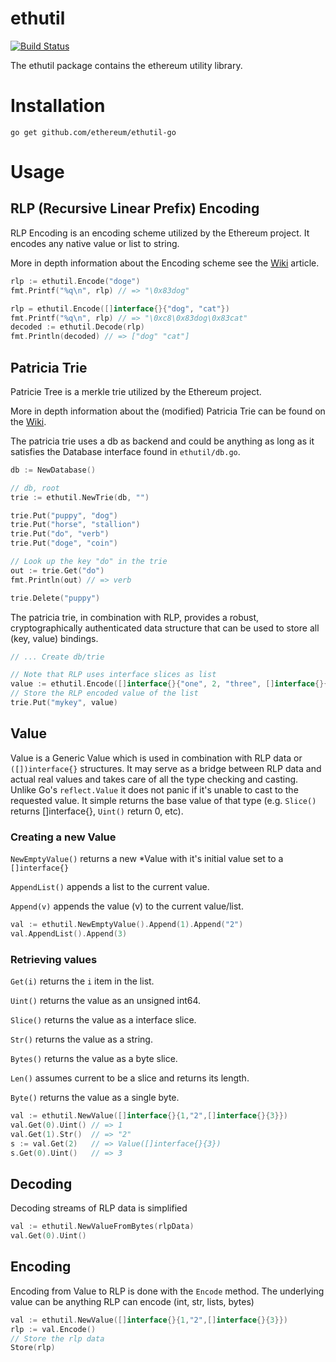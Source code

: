 # ethutil

[![Build
Status](https://travis-ci.org/shiftcurrency/shift.png?branch=master)](https://travis-ci.org/shiftcurrency/shift)

The ethutil package contains the ethereum utility library.

# Installation

`go get github.com/ethereum/ethutil-go`

# Usage

## RLP (Recursive Linear Prefix) Encoding

RLP Encoding is an encoding scheme utilized by the Ethereum project. It
encodes any native value or list to string.

More in depth information about the Encoding scheme see the [Wiki](http://wiki.ethereum.org/index.php/RLP)
article.

```go
rlp := ethutil.Encode("doge")
fmt.Printf("%q\n", rlp) // => "\0x83dog"

rlp = ethutil.Encode([]interface{}{"dog", "cat"})
fmt.Printf("%q\n", rlp) // => "\0xc8\0x83dog\0x83cat"
decoded := ethutil.Decode(rlp)
fmt.Println(decoded) // => ["dog" "cat"]
```

## Patricia Trie

Patricie Tree is a merkle trie utilized by the Ethereum project.

More in depth information about the (modified) Patricia Trie can be
found on the [Wiki](http://wiki.ethereum.org/index.php/Patricia_Tree).

The patricia trie uses a db as backend and could be anything as long as
it satisfies the Database interface found in `ethutil/db.go`.

```go
db := NewDatabase()

// db, root
trie := ethutil.NewTrie(db, "")

trie.Put("puppy", "dog")
trie.Put("horse", "stallion")
trie.Put("do", "verb")
trie.Put("doge", "coin")

// Look up the key "do" in the trie
out := trie.Get("do")
fmt.Println(out) // => verb

trie.Delete("puppy")
```

The patricia trie, in combination with RLP, provides a robust,
cryptographically authenticated data structure that can be used to store
all (key, value) bindings.

```go
// ... Create db/trie

// Note that RLP uses interface slices as list
value := ethutil.Encode([]interface{}{"one", 2, "three", []interface{}{42}})
// Store the RLP encoded value of the list
trie.Put("mykey", value)
```

## Value

Value is a Generic Value which is used in combination with RLP data or
`([])interface{}` structures. It may serve as a bridge between RLP data
and actual real values and takes care of all the type checking and
casting. Unlike Go's `reflect.Value` it does not panic if it's unable to
cast to the requested value. It simple returns the base value of that
type (e.g. `Slice()` returns []interface{}, `Uint()` return 0, etc).

### Creating a new Value

`NewEmptyValue()` returns a new \*Value with it's initial value set to a
`[]interface{}`

`AppendList()` appends a list to the current value.

`Append(v)` appends the value (v) to the current value/list.

```go
val := ethutil.NewEmptyValue().Append(1).Append("2")
val.AppendList().Append(3)
```

### Retrieving values

`Get(i)` returns the `i` item in the list.

`Uint()` returns the value as an unsigned int64.

`Slice()` returns the value as a interface slice.

`Str()` returns the value as a string.

`Bytes()` returns the value as a byte slice.

`Len()` assumes current to be a slice and returns its length.

`Byte()` returns the value as a single byte.

```go
val := ethutil.NewValue([]interface{}{1,"2",[]interface{}{3}})
val.Get(0).Uint() // => 1
val.Get(1).Str()  // => "2"
s := val.Get(2)   // => Value([]interface{}{3})
s.Get(0).Uint()   // => 3
```

## Decoding

Decoding streams of RLP data is simplified

```go
val := ethutil.NewValueFromBytes(rlpData)
val.Get(0).Uint()
```

## Encoding

Encoding from Value to RLP is done with the `Encode` method. The
underlying value can be anything RLP can encode (int, str, lists, bytes)

```go
val := ethutil.NewValue([]interface{}{1,"2",[]interface{}{3}})
rlp := val.Encode()
// Store the rlp data
Store(rlp)
```
